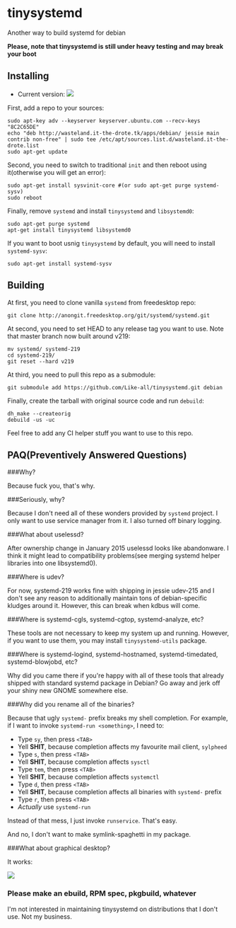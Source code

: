 # tinysystemd
Another way to build systemd for debian

**Please, note that tinysystemd is still under heavy testing and may break your boot**

Installing
----------

+ Current version: ![](http://wasteland.it-the-drote.tk/apps/debian/images/tinysystemd-version.png?drop-cache=true)

First, add a repo to your sources:

    sudo apt-key adv --keyserver keyserver.ubuntu.com --recv-keys "8C2C65DE"
    echo "deb http://wasteland.it-the-drote.tk/apps/debian/ jessie main contrib non-free" | sudo tee /etc/apt/sources.list.d/wasteland.it-the-drote.list
    sudo apt-get update

Second, you need to switch to traditional `init` and then reboot using it(otherwise you will get an error):

    sudo apt-get install sysvinit-core #(or sudo apt-get purge systemd-sysv)
    sudo reboot

Finally, remove `systemd` and install `tinysystemd` and `libsystemd0`:

    sudo apt-get purge systemd
    apt-get install tinysystemd libsystemd0

If you want to boot usnig `tinysystemd` by default, you will need to install `systemd-sysv`:

    sudo apt-get install systemd-sysv

Building
--------

At first, you need to clone vanilla `systemd` from freedesktop repo:

    git clone http://anongit.freedesktop.org/git/systemd/systemd.git

At second, you need to set HEAD to any release tag you want to use. Note that master branch now built around v219:

    mv systemd/ systemd-219
    cd systemd-219/
    git reset --hard v219

At third, you need to pull this repo as a submodule:

    git submodule add https://github.com/Like-all/tinysystemd.git debian

Finally, create the tarball with original source code and run `debuild`:

    dh_make --createorig
    debuild -us -uc

Feel free to add any CI helper stuff you want to use to this repo.

PAQ(Preventively Answered Questions)
------------------------------------

###Why?

Because fuck you, that's why.

###Seriously, why?

Because I don't need all of these wonders provided by `systemd` project. I only want to use service manager from it. I also turned off binary logging.

###What about uselessd?

After ownership change in January 2015 uselessd looks like abandonware. I think it might lead to compatibility problems(see merging systemd helper libraries into one libsystemd0).

###Where is udev?

For now, systemd-219 works fine with shipping in jessie udev-215 and I don't see any reason to additionally maintain tons of debian-specific kludges around it. However, this can break when kdbus will come.

###Where is systemd-cgls, systemd-cgtop, systemd-analyze, etc?

These tools are not necessary to keep my system up and running. However, if you want to use them, you may install `tinysystemd-utils` package.

###Where is systemd-logind, systemd-hostnamed, systemd-timedated, systemd-blowjobd, etc?

Why did you came there if you're happy with all of these tools that already shipped with standard systemd package in Debian? Go away and jerk off your shiny new GNOME somewhere else.

###Why did you rename all of the binaries?

Because that ugly `systemd-` prefix breaks my shell completion. For example, if I want to invoke `systemd-run <something>`, I need to:

+ Type `sy`, then press `<TAB>`
+ Yell **SHIT**, because completion affects my favourite mail client, `sylpheed`
+ Type `s`, then press `<TAB>`
+ Yell **SHIT**, because completion affects `sysctl`
+ Type `tem`, then press `<TAB>`
+ Yell **SHIT**, because completion affects `systemctl`
+ Type `d`, then press `<TAB>`
+ Yell **SHIT**, because completion affects all binaries with `systemd-` prefix
+ Type `r`, then press `<TAB>`
+ *Actually* use `systemd-run`

Instead of that mess, I just invoke `runservice`. That's easy.

And no, I don't want to make symlink-spaghetti in my package.

###What about graphical desktop?

It works:

![](http://wasteland.it-the-drote.tk/shot/debian/tinysystemd.png)

### Please make an ebuild, RPM spec, pkgbuild, whatever

I'm not interested in maintaining tinysystemd on distributions that I don't use. Not my business.
